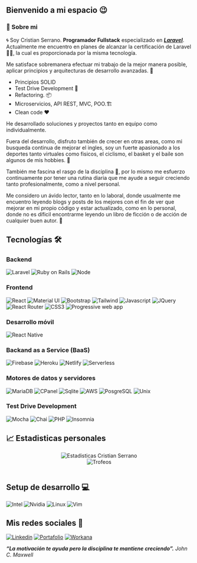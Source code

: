 ## Bienvenido a mi espacio 😉

### 🎒 Sobre mi

🌀 Soy Cristian Serrano. **Programador Fullstack** especializado en *__[Laravel](https://laravel.com/)__*. Actualmente me encuentro en planes de 
alcanzar la certificación de Laravel 👨‍🎓, la cual es proporcionada por la misma tecnología.

Me satisface sobremanera efectuar mi trabajo de la mejor manera posible, aplicar principios y arquitecturas de desarrollo 
avanzadas. 🚀

+ Principios SOLID
+ Test Drive Development 🤖
+ Refactoring. 📦
+ Microservicios, API REST, MVC, POO.🏗
+ Clean code ❤

He desarrollado soluciones y proyectos tanto en equipo como individualmente.

Fuera del desarrollo, disfruto también de crecer en otras areas, como mi busqueda continua de mejorar el ingles, soy un fuerte apasionado a los deportes
tanto virtuales como fisicos, el ciclismo, el basket y el baile son algunos de mis hobbies. 🕺

También me fascina el rasgo de la disciplina 💂️, por lo mismo me esfuerzo continuamente por tener una rutina diaria que me ayude a seguir creciendo tanto
profesionalmente, como a nivel personal. 

Me considero un ávido lector, tanto en lo laboral, donde usualmente me encuentro leyendo blogs y posts de los mejores con el fin de ver
que mejorar en mi propio código y estar actualizado, como en lo personal, donde no es díficil encontrarme leyendo un libro de ficción o de 
acción de cualquier buen autor. 📖

## Tecnologías 🛠
### Backend
![Laravel](https://img.shields.io/badge/Laravel-red?style=for-the-badge&logo=Laravel&logoColor=white)
![Ruby on Rails](https://img.shields.io/badge/Ruby-white?style=for-the-badge&logo=Ruby&logoColor=red)
![Node](https://img.shields.io/badge/Node.js-89bb3c?style=for-the-badge&logo=Node.js&logoColor=white)

### Frontend
![React](https://img.shields.io/badge/React-58cded?style=for-the-badge&logo=React&logoColor=black)
![Material UI](https://img.shields.io/badge/Material%20UI-0079f2?style=for-the-badge&logo=MUI&logoColor=white)
![Bootstrap](https://img.shields.io/badge/Bootstrap-6f3bb6?style=for-the-badge&logo=Bootstrap&logoColor=white)
![Tailwind](https://img.shields.io/badge/Tailwind-07adca?style=for-the-badge&logo=TailwindCSS&logoColor=white)
![Javascript](https://img.shields.io/badge/Javascript-ead41c?style=for-the-badge&logo=Javascript&logoColor=black)
![JQuery](https://img.shields.io/badge/Jquery-161f2b?style=for-the-badge&logo=Jquery&logoColor=308dc4)
![React Router](https://img.shields.io/badge/React%20router-232323?style=for-the-badge&logo=ReactRouter&logoColor=ec4545)
![CSS3](https://img.shields.io/badge/Css3-008ec6?style=for-the-badge&logo=css3&logoColor=white)
![Progressive web app](https://img.shields.io/badge/Progressive%20Web%20app-5d58a8?style=for-the-badge&logo=Googlechrome&logoColor=white)


### Desarrollo móvil
![React Native](https://img.shields.io/badge/React%20Native-202020?style=for-the-badge&logo=Reactquery&logoColor=24cef0)


### Backand as a Service (BaaS)
![Firebase](https://img.shields.io/badge/Firebase-white?style=for-the-badge&logo=firebase&logoColor=f2c12a)
![Heroku](https://img.shields.io/badge/Heroku-3a3072?style=for-the-badge&logo=heroku&logoColor=white)
![Netlify](https://img.shields.io/badge/Netlify-2f393b?style=for-the-badge&logo=Netlify&logoColor=00bcac)
![Serverless](https://img.shields.io/badge/Serverless-202020?style=for-the-badge&logo=Serverless&logoColor=e95455)

### Motores de datos y servidores 
![MariaDB](https://img.shields.io/badge/MariaDB-white?style=for-the-badge&logo=MariaDB&logoColor=b67055)
![CPanel](https://img.shields.io/badge/cPanel-eb631d?style=for-the-badge&logo=cPanel&logoColor=white)
![Sqlite](https://img.shields.io/badge/Sqlite-white?style=for-the-badge&logo=Sqlite&logoColor=0f79c3)
![AWS](https://img.shields.io/badge/AWS-212d3b?style=for-the-badge&logo=AmazonAWS&logoColor=f29100)
![PosgreSQL](https://img.shields.io/badge/PostgreSQL-white?style=for-the-badge&logo=PostgreSQL&logoColor=2d5c86)
![Unix](https://img.shields.io/badge/Unix-117794?style=for-the-badge&logo=Linux&logoColor=202124)


### Test Drive Development 
![Mocha](https://img.shields.io/badge/Mocha-866345?style=for-the-badge&logo=Mocha&logoColor=white)
![Chai](https://img.shields.io/badge/Chai-eaddbf?style=for-the-badge&logo=chai&logoColor=a34e44)
![PHP](https://img.shields.io/badge/PHPUnit-white?style=for-the-badge&logo=php&logoColor=4b568c)
![Insomnia](https://img.shields.io/badge/Insomnia-5e4fbe?style=for-the-badge&logo=Insomnia&logoColor=white)

## 📈 Estadisticas personales

<div align="center">
    <img src="https://github-readme-stats.vercel.app/api?username=Maxcrazy1&show_icons=true&hide_border=true&theme=radical" alt="Estadisticas Cristian Serrano">
    <br />
    <img src="https://github-profile-trophy.vercel.app/?username=Maxcrazy1&theme=radical&column=3&margin-w=80&margin-h=30" alt="Trofeos" />
    <br />
    <br />
</div>


## Setup de desarrollo 💻
![Intel](https://img.shields.io/badge/Intel-Core%20I7%203th-blue?style=for-the-badge&logo=Intel)
![Nvidia](https://img.shields.io/badge/NVIDIA-GT730-Green?style=for-the-badge&logo=Nvidia)
![Linux](https://img.shields.io/badge/Linux%20mint-20.2-7fb440?style=for-the-badge&logo=LinuxMint&logoColor=7fb440)
![Vim](https://img.shields.io/badge/Neovim-967eb5?style=for-the-badge&logo=neovim&logoColor=282a36)



## Mis redes sociales 👥

[![Linkedin](https://img.shields.io/badge/Linkedin-blue?style=for-the-badge&logo=Linkedin&link=)](https://www.linkedin.com/in/maxcode/)
[![Portafolio](https://img.shields.io/badge/Portafolio-333544?style=for-the-badge&logo=Firefox)](https://maxcode.netlify.app/)
[![Workana](https://img.shields.io/badge/Workana-white?style=for-the-badge&logo=Freelancer)](https://maxcode.netlify.app/)

***“La motivación te ayuda pero la disciplina te mantiene creciendo”.** John C. Maxwell*
